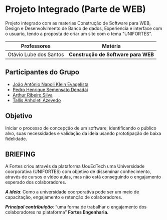#  Projeto Integrado (Parte de WEB)

Projeto integrado com as materias Construção de Software para WEB, Design e Desenvolvimento de Banco de dados, Experiencia e interface com o usuario, tendo a proposta de criar um site com o tema "UNIFORTES".

| Professores | Matéria |
| --- | --- |
| Otávio Lube dos Santos | **Construção de Software para WEB** |


##  Participantes do Grupo

- [João Antônio Napoli Klein Evagelista](https://github.com/JoaoAntonio27)
- [Pedro Henrique Semensato Denadai](https://github.com/PedroDenadai)
- [Arthur Ribeiro Silva](https://github.com/arthurrsilva)
- [Tallis Anholeti Azevedo](https://github.com/tallisazevedo)

##  Objetivo

Iniciar o processo de concepção de um software, identificando o público alvo, suas necessidades e validação da ideia usando prototipação de baixa fidelidade.

##  BRIEFING

A Fortes criou através da plataforma UouEdTech uma Universidade coorporativa (UNIFORTES) com objetivo de disseminar conhecimento, através de cursos e vídeo aulas, mas não está conseguindo o engajamento esperado dos colaboradores. 

***A ideia***: Como a universidade coorporativa pode ser um meio de capacitação, engajamento e retenção de colaboradores. 

***Principal contribuição***: “uma forma de trabalhar o engajamento dos colaboradores na plataforma” **Fortes Engenharia.**
